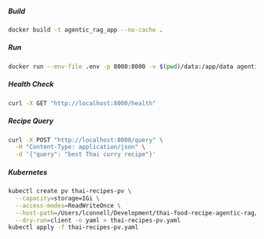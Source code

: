 ##### Build
``` bash
docker build -t agentic_rag_app --no-cache .
```

##### Run
``` bash
docker run --env-file .env -p 8000:8000 -v $(pwd)/data:/app/data agentic_rag_app
```

##### Health Check
``` bash
curl -X GET "http://localhost:8000/health"
```

##### Recipe Query
``` bash
curl -X POST "http://localhost:8000/query" \
  -H "Content-Type: application/json" \
  -d '{"query": "best Thai curry recipe"}'
```

##### Kubernetes
``` bash
kubectl create pv thai-recipes-pv \
  --capacity=storage=1Gi \
  --access-modes=ReadWriteOnce \
  --host-path=/Users/lconnell/Development/thai-food-recipe-agentic-rag/data \
  --dry-run=client -o yaml > thai-recipes-pv.yaml
kubectl apply -f thai-recipes-pv.yaml
```